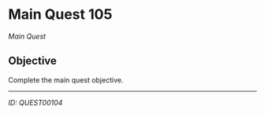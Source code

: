 # Main Quest 105

*Main Quest*

## Objective
Complete the main quest objective.

---
*ID: QUEST00104*